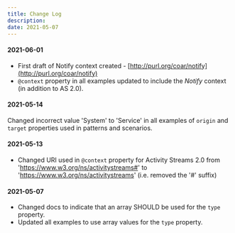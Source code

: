 ```yaml
---
title: Change Log
description:
date: 2021-05-07
---
```


#### 2021-06-01
* First draft of Notify context created - [http://purl.org/coar/notify](http://purl.org/coar/notify)
* `@context` property in all examples updated to include the *Notify* context (in addition to AS 2.0).

#### 2021-05-14
Changed incorrect value 'System' to 'Service' in all examples of `origin` and `target` properties used in patterns and scenarios.

#### 2021-05-13
* Changed URI used in `@context` property for Activity Streams 2.0 from 'https://www.w3.org/ns/activitystreams#' to 'https://www.w3.org/ns/activitystreams' (i.e. removed the '#' suffix)

#### 2021-05-07
* Changed docs to indicate that an array SHOULD be used for the `type` property.
* Updated all examples to use array values for the `type` property.


